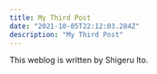 ```yaml
---
title: My Third Post
date: "2021-10-05T22:12:03.284Z"
description: "My Third Post"
---
```


This weblog is written by Shigeru Ito.